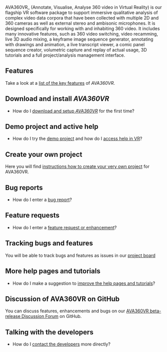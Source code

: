 AVA360VR_ (Annotate, Visualise, Analyse 360 video in Virtual Reality) is our flagship VR software package to support immersive qualitative analysis of complex video data corpora that have been collected with multiple 2D and 360 cameras as well as external stereo and ambisonic microphones.
It is designed specifically for working with and inhabiting 360 video.
It includes many innovative features, such as 360 video switching, video recamming, live 3D audio mixing, a keyframe image sequence generator, annotating with drawings and animation, a live transcript viewer, a comic panel sequence creator, volumetric capture and replay of actual usage, 3D tutorials and a full project/analysis management interface.

## Features

Take a look at a [list of the key features](features.md) of _AVA360VR_.

## Download and install _AVA360VR_

- How do I [download and setup _AVA360VR_](install.md) for the first time?

## Demo project and active help

- How do I try the [demo project](demo.md) and how do I [access help in VR](help.md)?

## Create your own project

Here you will find [instructions how to create your very own project](project.md) for AVA360VR.

## Bug reports

- How do I enter a [bug report](bugreport.md)?

## Feature requests

- How do I enter a [feature request or enhancement](featurerequest.md)?

## Tracking bugs and features

You will be able to track bugs and features as issues in our [project board](https://github.com/BigSoftVideo/AVA360VR-beta-testing/projects/1)

## More help pages and tutorials

- How do I make a suggestion to [improve the help pages and tutorials](tutorialrequest.md)?

## Discussion of AVA360VR on GitHub

You can discuss features, enhancements and bugs on our [AVA360VR beta-release Discussion Forum](https://github.com/BigSoftVideo/AVA360VR-beta-testing/discussions) on GitHub.

## Talking with the developers

- How do I [contact the developers](contact.md) more directly?
